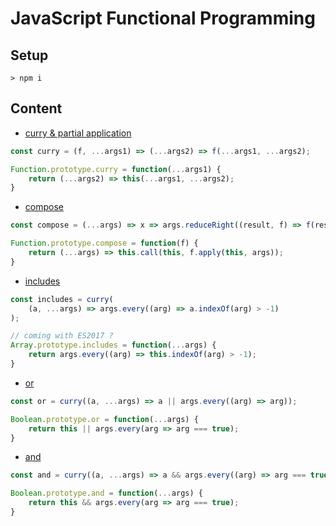 # JavaScript Functional Programming

## Setup

`> npm i`

## Content


* [curry & partial application](./examples/partial-apply.js)

```js
const curry = (f, ...args1) => (...args2) => f(...args1, ...args2);

Function.prototype.curry = function(...args1) {
	return (...args2) => this(...args1, ...args2);
}
```

* [compose](./examples/compose.js)

```js
const compose = (...args) => x => args.reduceRight((result, f) => f(result), x);

Function.prototype.compose = function(f) {
	return (...args) => this.call(this, f.apply(this, args));
}
```

* [includes]('./examples/includes.js')

```js
const includes = curry(
	(a, ...args) => args.every((arg) => a.indexOf(arg) > -1)
);

// coming with ES2017 ?
Array.prototype.includes = function(...args) {
	return args.every((arg) => this.indexOf(arg) > -1);
}
```

* [or](./examples/or.js)

```js
const or = curry((a, ...args) => a || args.every((arg) => arg));

Boolean.prototype.or = function(...args) {
	return this || args.every(arg => arg === true);
}
```

* [and](./examples/and.js)

```js
const and = curry((a, ...args) => a && args.every((arg) => arg === true));

Boolean.prototype.and = function(...args) {
	return this && args.every(arg => arg === true);
}
```
